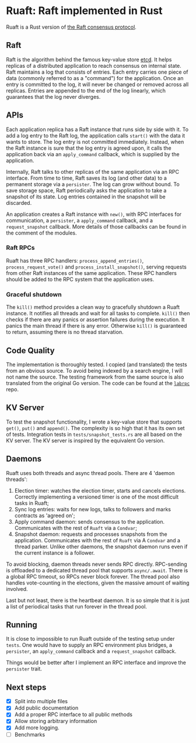 # Ruaft: Raft implemented in Rust

Ruaft is a Rust version of [the Raft consensus protocol](https://raft.github.io/).

## Raft

Raft is the algorithm behind the famous key-value store [etcd](https://github.com/etcd-io/etcd). It helps replicas of a
distributed application to reach consensus on internal state. Raft maintains a log that consists of entries. Each entry
carries one piece of data (commonly referred to as a "command") for the application. Once an entry is committed to the
log, it will never be changed or removed across all replicas. Entries are appended to the end of the log linearly, which
guarantees that the log never diverges.

## APIs

Each application replica has a Raft instance that runs side by side with it. To add a log entry to the Raft log, the
application calls `start()` with the data it wants to store. The log entry is not committed immediately. Instead, when
the Raft instance is sure that the log entry is agreed upon, it calls the application back via an `apply_command`
callback, which is supplied by the application.

Internally, Raft talks to other replicas of the same application via an RPC interface. From time to time, Raft saves its
log (and other data) to a permanent storage via a `persister`. The log can grow without bound. To save storage space,
Raft periodically asks the application to take a snapshot of its state. Log entries contained in the snapshot will be
discarded.

An application creates a Raft instance with `new()`, with RPC interfaces for communication, a `persister`,
a `apply_command`
callback, and a `request_snapshot` callback. More details of those callbacks can be found in the comment of the modules.

### Raft RPCs

Ruaft has three RPC handlers: `process_append_entries()`, `process_request_vote()` and
`process_install_snapshot()`, serving requests from other Raft instances of the same application. These RPC handlers
should be added to the RPC system that the application uses.

### Graceful shutdown

The `kill()` method provides a clean way to gracefully shutdown a Ruaft instance. It notifies all threads and wait for
all tasks to complete. `kill()` then checks if there are any panics or assertion failures during the execution. It
panics the main thread if there is any error. Otherwise `kill()` is guaranteed to return, assuming there is no thread
starvation.

## Code Quality

The implementation is thoroughly tested. I copied (and translated) the tests from an obvious source. To avoid being
indexed by a search engine, I will not name the source. The testing framework from the same source is also translated
from the original Go version. The code can be found at the [`labrpc`](https://github.com/ditsing/labrpc) repo.

## KV Server

To test the snapshot functionality, I wrote a key-value store that supports `get()`, `put()` and `append()`. The
complexity is so high that it has its own set of tests. Integration tests in `tests/snapshot_tests.rs` are all based on
the KV server. The KV server is inspired by the equivalent Go version.

## Daemons

Ruaft uses both threads and async thread pools. There are 4 'daemon threads':

1. Election timer: watches the election timer, starts and cancels elections. Correctly implementing a versioned timer is
   one of the most difficult tasks in Ruaft;
1. Sync log entries: waits for new logs, talks to followers and marks contracts as 'agreed on';
1. Apply command daemon: sends consensus to the application. Communicates with the rest of `Ruaft` via a `Condvar`;
1. Snapshot daemon: requests and processes snapshots from the application. Communicates with the rest of `Ruaft` via
   A `Condvar` and a thread parker. Unlike other daemons, the snapshot daemon runs even if the current instance is a
   follower.

To avoid blocking, daemon threads never sends RPC directly. RPC-sending is offloaded to a dedicated thread pool that
supports `async/.await`. There is a global RPC timeout, so RPCs never block forever. The thread pool also handles
vote-counting in the elections, given the massive amount of waiting involved.

Last but not least, there is the heartbeat daemon. It is so simple that it is just a list of periodical tasks that run
forever in the thread pool.

## Running

It is close to impossible to run Ruaft outside of the testing setup under `tests`. One would have to supply an RPC
environment plus bridges, a `persister`, an `apply_command` callback and a `request_snapshot` callback.

Things would be better after I implement an RPC interface and improve the `persister` trait.

## Next steps

- [x] Split into multiple files
- [x] Add public documentation
- [x] Add a proper RPC interface to all public methods
- [x] Allow storing arbitrary information
- [x] Add more logging.
- [ ] Benchmarks
